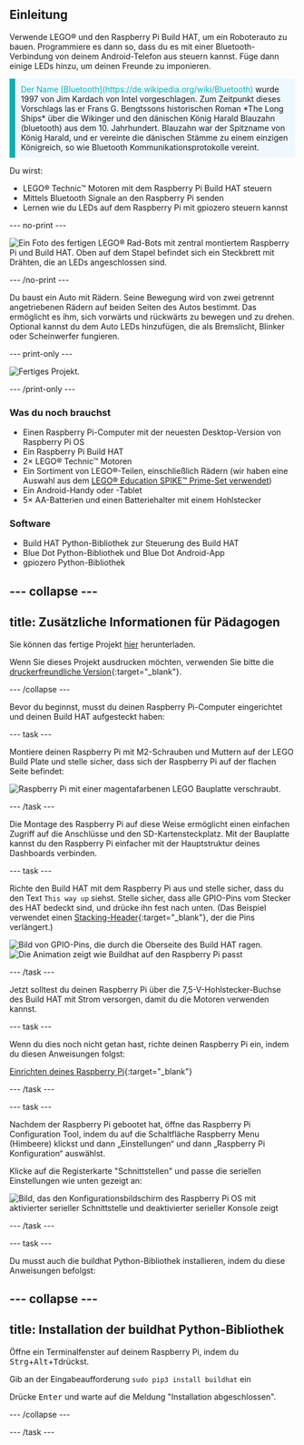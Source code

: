 ## Einleitung

Verwende LEGO® und den Raspberry Pi Build HAT, um ein Roboterauto zu bauen. Programmiere es dann so, dass du es mit einer Bluetooth-Verbindung von deinem Android-Telefon aus steuern kannst. Füge dann einige LEDs hinzu, um deinen Freunde zu imponieren.

<p style="border-left: solid; border-width:10px; border-color: #0faeb0; background-color: aliceblue; padding: 10px;">
<span style="color: #0faeb0">Der Name [Bluetooth](https://de.wikipedia.org/wiki/Bluetooth)</span> wurde 1997 von Jim Kardach von Intel vorgeschlagen. Zum Zeitpunkt dieses Vorschlags las er Frans G. Bengtssons historischen Roman *The Long Ships* über die Wikinger und den dänischen König Harald Blauzahn (bluetooth) aus dem 10. Jahrhundert. Blauzahn war der Spitzname von König Harald, und er vereinte die dänischen Stämme zu einem einzigen Königreich, so wie Bluetooth Kommunikationsprotokolle vereint.
</p>

Du wirst:
+ LEGO® Technic™ Motoren mit dem Raspberry Pi Build HAT steuern
+ Mittels Bluetooth Signale an den Raspberry Pi senden
+ Lernen wie du LEDs auf dem Raspberry Pi mit gpiozero steuern kannst

--- no-print ---

![Ein Foto des fertigen LEGO® Rad-Bots mit zentral montiertem Raspberry Pi und Build HAT. Oben auf dem Stapel befindet sich ein Steckbrett mit Drähten, die an LEDs angeschlossen sind.](images/lego-bot.gif)

--- /no-print ---

Du baust ein Auto mit Rädern. Seine Bewegung wird von zwei getrennt angetriebenen Rädern auf beiden Seiten des Autos bestimmt. Das ermöglicht es ihm, sich vorwärts und rückwärts zu bewegen und zu drehen. Optional kannst du dem Auto LEDs hinzufügen, die als Bremslicht, Blinker oder Scheinwerfer fungieren.

--- print-only ---

![Fertiges Projekt.](images/buggy.JPG)

--- /print-only ---

### Was du noch brauchst

+ Einen Raspberry Pi-Computer mit der neuesten Desktop-Version von Raspberry Pi OS
+ Ein Raspberry Pi Build HAT
+ 2× LEGO® Technic™ Motoren
+ Ein Sortiment von LEGO®-Teilen, einschließlich Rädern (wir haben eine Auswahl aus dem [LEGO® Education SPIKE™ Prime-Set verwendet](https://education.lego.com/en-gb/product/spike-prime))
+ Ein Android-Handy oder -Tablet
+ 5× AA-Batterien und einen Batteriehalter mit einem Hohlstecker

### Software

+ Build HAT Python-Bibliothek zur Steuerung des Build HAT
+ Blue Dot Python-Bibliothek und Blue Dot Android-App
+ gpiozero Python-Bibliothek


--- collapse ---
---
title: Zusätzliche Informationen für Pädagogen
---

Sie können das fertige Projekt [hier](https://rpf.io/p/de-DE/bt-robot-car-go) herunterladen.

Wenn Sie dieses Projekt ausdrucken möchten, verwenden Sie bitte die [druckerfreundliche Version](https://projects.raspberrypi.org/de-DE/projects/bt-robot-car/print){:target="_blank"}.

--- /collapse ---

Bevor du beginnst, musst du deinen Raspberry Pi-Computer eingerichtet und deinen Build HAT aufgesteckt haben:

--- task ---

Montiere deinen Raspberry Pi mit M2-Schrauben und Muttern auf der LEGO Build Plate und stelle sicher, dass sich der Raspberry Pi auf der flachen Seite befindet:

 ![Raspberry Pi mit einer magentafarbenen LEGO Bauplatte verschraubt.](images/build_11.jpg)

--- /task ---

Die Montage des Raspberry Pi auf diese Weise ermöglicht einen einfachen Zugriff auf die Anschlüsse und den SD-Kartensteckplatz. Mit der Bauplatte kannst du den Raspberry Pi einfacher mit der Hauptstruktur deines Dashboards verbinden.

--- task ---

Richte den Build HAT mit dem Raspberry Pi aus und stelle sicher, dass du den Text `This way up` siehst. Stelle sicher, dass alle GPIO-Pins vom Stecker des HAT bedeckt sind, und drücke ihn fest nach unten. (Das Beispiel verwendet einen [Stacking-Header](https://www.adafruit.com/product/2223){:target="_blank"}, der die Pins verlängert.)

![Bild von GPIO-Pins, die durch die Oberseite des Build HAT ragen.](images/build_15.jpg) ![Die Animation zeigt wie Buildhat auf den Raspberry Pi passt](images/haton.gif)

--- /task ---

Jetzt solltest du deinen Raspberry Pi über die 7,5-V-Hohlstecker-Buchse des Build HAT mit Strom versorgen, damit du die Motoren verwenden kannst.

--- task ---

Wenn du dies noch nicht getan hast, richte deinen Raspberry Pi ein, indem du diesen Anweisungen folgst:

[Einrichten deines Raspberry Pi](https://projects.raspberrypi.org/de-DE/projects/raspberry-pi-setting-up){:target="_blank"}

--- /task ---

--- task ---

Nachdem der Raspberry Pi gebootet hat, öffne das Raspberry Pi Configuration Tool, indem du auf die Schaltfläche Raspberry Menu (Himbeere) klickst und dann „Einstellungen“ und dann „Raspberry Pi Konfiguration“ auswählst.

Klicke auf die Registerkarte "Schnittstellen" und passe die seriellen Einstellungen wie unten gezeigt an:

![Bild, das den Konfigurationsbildschirm des Raspberry Pi OS mit aktivierter serieller Schnittstelle und deaktivierter serieller Konsole zeigt](images/configshot.jpg)

--- /task ---

--- task ---

Du musst auch die buildhat Python-Bibliothek installieren, indem du diese Anweisungen befolgst:

--- collapse ---
---
title: Installation der buildhat Python-Bibliothek
---

Öffne ein Terminalfenster auf deinem Raspberry Pi, indem du <kbd>Strg</kbd>+<kbd>Alt</kbd>+<kbd>T</kbd>drückst.

Gib an der Eingabeaufforderung `sudo pip3 install buildhat` ein

Drücke <kbd>Enter</kbd> und warte auf die Meldung "Installation abgeschlossen".

--- /collapse ---

--- /task ---
